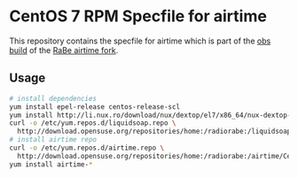 # CentOS 7 RPM Specfile for airtime

This repository contains the specfile for airtime which is part of the [obs build](https://build.opensuse.org/project/show/home:radiorabe:airtime) of the
[RaBe airtime fork](https://github.com/radiorabe/airtime).

## Usage

```bash
# install dependencies
yum install epel-release centos-release-scl
yum install http://li.nux.ro/download/nux/dextop/el7/x86_64/nux-dextop-release-0-5.el7.nux.noarch.rpm
curl -o /etc/yum.repos.d/liquidsoap.repo \
  http://download.opensuse.org/repositories/home:/radiorabe:/liquidsoap/CentOS_7/home:radiorabe:liquidsoap.repo
# install airtime repo
curl -o /etc/yum.repos.d/airtime.repo \
  http://download.opensuse.org/repositories/home:/radiorabe:/airtime/CentOS_7/home:radiorabe:airtime.repo
yum install airtime-*
```
